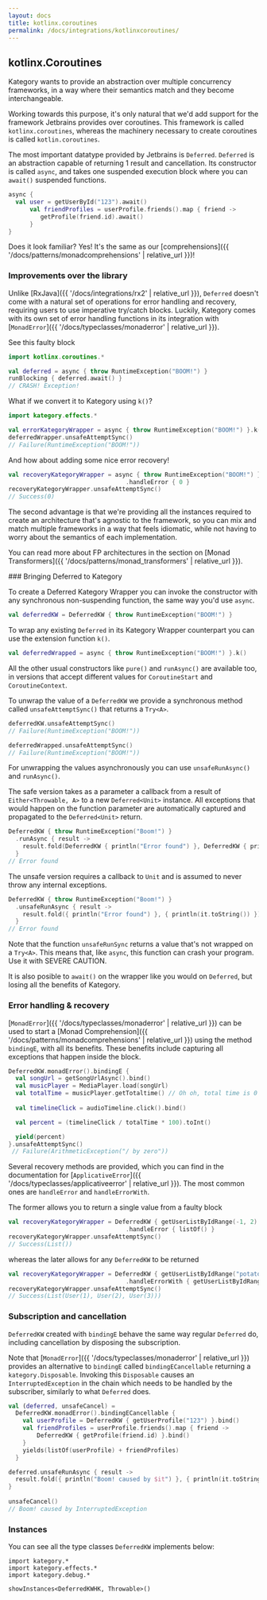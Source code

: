 ```yaml
---
layout: docs
title: kotlinx.coroutines
permalink: /docs/integrations/kotlinxcoroutines/
---
```


## kotlinx.Coroutines

Kategory wants to provide an abstraction over multiple concurrency frameworks, in a way where their semantics match and they become interchangeable.

Working towards this purpose, it's only natural that we'd add support for the framework Jetbrains provides over coroutines.
This framework is called `kotlinx.coroutines`, whereas the machinery necessary to create coroutines is called `kotlin.coroutines`.

The most important datatype provided by Jetbrains is `Deferred`. `Deferred` is an abstraction capable of returning 1 result and cancellation.
Its constructor is called `async`, and takes one suspended execution block where you can `await()` suspended functions.

```kotlin
async {
  val user = getUserById("123").await()
      val friendProfiles = userProfile.friends().map { friend ->
         getProfile(friend.id).await()
      }
}
```

Does it look familiar? Yes! It's the same as our [comprehensions]({{ '/docs/patterns/monadcomprehensions' | relative_url }})!

### Improvements over the library

Unlike [RxJava]({{ '/docs/integrations/rx2' | relative_url }}), `Deferred` doesn't come with a natural set of operations for error handling and recovery,
requiring users to use imperative try/catch blocks.
Luckily, Kategory comes with its own set of error handling functions in its integration with [`MonadError`]({{ '/docs/typeclasses/monaderror' | relative_url }}).

See this faulty block
```kotlin
import kotlinx.coroutines.*

val deferred = async { throw RuntimeException("BOOM!") }
runBlocking { deferred.await() }
// CRASH! Exception!
```

What if we convert it to Kategory using `k()`?
```kotlin
import kategory.effects.*

val errorKategoryWrapper = async { throw RuntimeException("BOOM!") }.k()
deferredWrapper.unsafeAttemptSync()
// Failure(RuntimeException("BOOM!"))
```

And how about adding some nice error recovery!
```kotlin
val recoveryKategoryWrapper = async { throw RuntimeException("BOOM!") }.k()
                                 .handleError { 0 }
recoveryKategoryWrapper.unsafeAttemptSync()
// Success(0)
```

The second advantage is that we're providing all the instances required to create an architecture that's agnostic to the framework, so you can mix and match multiple frameworks
in a way that feels idiomatic, while not having to worry about the semantics of each implementation.

You can read more about FP architectures in the section on [Monad Transformers]({{ '/docs/patterns/monad_transformers' | relative_url }}).

### Bringing Deferred to Kategory

To create a Deferred Kategory Wrapper you can invoke the constructor with any synchronous non-suspending function, the same way you'd use `async`.

```kotlin
val deferredKW = DeferredKW { throw RuntimeException("BOOM!") }
```

To wrap any existing `Deferred` in its Kategory Wrapper counterpart you can use the extension function `k()`.

```kotlin
val deferredWrapped = async { throw RuntimeException("BOOM!") }.k()
```

All the other usual constructors like `pure()` and `runAsync()` are available too, in versions that accept different values for `CoroutineStart` and `CoroutineContext`.

To unwrap the value of a `DeferredKW` we provide a synchronous method called `unsafeAttemptSync()` that returns a `Try<A>`.

```kotlin
deferredKW.unsafeAttemptSync()
// Failure(RuntimeException("BOOM!"))
```

```kotlin
deferredWrapped.unsafeAttemptSync()
// Failure(RuntimeException("BOOM!"))
```

For unwrapping the values asynchronously you can use `unsafeRunAsync()`  and `runAsync()`.

The safe version takes as a parameter a callback from a result of `Either<Throwable, A>` to a new `Deferred<Unit>` instance.
All exceptions that would happen on the function parameter are automatically captured and propagated to the `Deferred<Unit>` return.

```kotlin
DeferredKW { throw RuntimeException("Boom!") }
  .runAsync { result ->
    result.fold(DeferredKW { println("Error found") }, DeferredKW { println(it.toString()) })
  }
// Error found
```

The unsafe version requires a callback to `Unit` and is assumed to never throw any internal exceptions.

```kotlin
DeferredKW { throw RuntimeException("Boom!") }
  .unsafeRunAsync { result ->
    result.fold({ println("Error found") }, { println(it.toString()) })
  }
// Error found
```

Note that the function `unsafeRunSync` returns a value that's not wrapped on a `Try<A>`. This means that, like `async`, this function can crash your program.
Use it with SEVERE CAUTION.

It is also posible to `await()` on the wrapper like you would on `Deferred`, but losing all the benefits of Kategory.

### Error handling & recovery

[`MonadError`]({{ '/docs/typeclasses/monaderror' | relative_url }}) can be used to start a [Monad Comprehension]({{ '/docs/patterns/monadcomprehensions' | relative_url }}) using the method `bindingE`, with all its benefits.
These benefits include capturing all exceptions that happen inside the block.

```kotlin
DeferredKW.monadError().bindingE {
  val songUrl = getSongUrlAsync().bind()
  val musicPlayer = MediaPlayer.load(songUrl)
  val totalTime = musicPlayer.getTotaltime() // Oh oh, total time is 0
  
  val timelineClick = audioTimeline.click().bind()

  val percent = (timelineClick / totalTime * 100).toInt()

  yield(percent)
}.unsafeAttemptSync()
 // Failure(ArithmeticException("/ by zero"))
```

Several recovery methods are provided, which you can find in the documentation for [`ApplicativeError`]({{ '/docs/typeclasses/applicativeerror' | relative_url }}).
The most common ones are `handleError` and `handleErrorWith`.

The former allows you to return a single value from a faulty block

```kotlin
val recoveryKategoryWrapper = DeferredKW { getUserListByIdRange(-1, 2) }
                                 .handleError { listOf() }
recoveryKategoryWrapper.unsafeAttemptSync()
// Success(List())
```

whereas the later allows for any `DeferredKW` to be returned

```kotlin
val recoveryKategoryWrapper = DeferredKW { getUserListByIdRange("potatoes") }
                                 .handleErrorWith { getUserListByIdRange(1, 3) }
recoveryKategoryWrapper.unsafeAttemptSync()
// Success(List(User(1), User(2), User(3)))
```

### Subscription and cancellation

`DeferredKW` created with `bindingE` behave the same way regular `Deferred` do, including cancellation by disposing the subscription.

Note that [`MonadError`]({{ '/docs/typeclasses/monaderror' | relative_url }}) provides an alternative to `bindingE` called `bindingECancellable` returning a `kategory.Disposable`.
Invoking this `Disposable` causes an `InterruptedException` in the chain which needs to be handled by the subscriber, similarly to what `Deferred` does.

```kotlin
val (deferred, unsafeCancel) = 
  DeferredKW.monadError().bindingECancellable {
    val userProfile = DeferredKW { getUserProfile("123") }.bind()
    val friendProfiles = userProfile.friends().map { friend ->
        DeferredKW { getProfile(friend.id) }.bind()
    }
    yields(listOf(userProfile) + friendProfiles)
  }

deferred.unsafeRunAsync { result ->
  result.fold({ println("Boom! caused by $it") }, { println(it.toString()) })
}
  
unsafeCancel()
// Boom! caused by InterruptedException
```

### Instances

You can see all the type classes `DeferredKW` implements below:

```kotlin:ank
import kategory.*
import kategory.effects.*
import kategory.debug.*

showInstances<DeferredKWHK, Throwable>()
```
